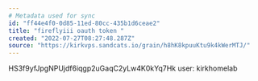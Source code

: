 ```yaml
---
# Metadata used for sync
id: "ff44e4f0-0d85-11ed-80cc-435b1d6ceae2"
title: "fireflyiii oauth token "
created: "2022-07-27T08:27:48.287Z"
source: "https://kirkvps.sandcats.io/grain/h8hK8kpuuKtu9k4kWerMTJ/"
---
```

HS3f9yfJpgNPUjdf6iqgp2uGaqC2yLw4K0kYq7Hk
user: kirkhomelab
